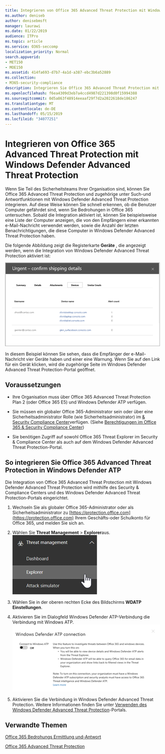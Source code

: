 ```yaml
---
title: Integrieren von Office 365 Advanced Threat Protection mit Windows Defender Advanced Threat Protection
ms.author: deniseb
author: denisebmsft
manager: laurawi
ms.date: 01/22/2019
audience: ITPro
ms.topic: article
ms.service: O365-seccomp
localization_priority: Normal
search.appverid:
- MET150
- MOE150
ms.assetid: 414fa693-d7b7-4a1d-a387-ebc3b6a52889
ms.collection:
- M365-security-compliance
description: Integrieren Sie Office 365 Advanced Threat Protection mit Windows Defender Advanced Threat Protection, um detailliertere Informationen zur Bedrohungs Verwaltung zu erhalten.
ms.openlocfilehash: f6ea4309d3eb7a4ccd4987d221398d0f15994388
ms.sourcegitcommit: 0d5a863f48914eeaaf29f7d2a2022618de186247
ms.translationtype: MT
ms.contentlocale: de-DE
ms.lasthandoff: 05/15/2019
ms.locfileid: "34077251"
---
```

# <a name="integrate-office-365-advanced-threat-protection-with-windows-defender-advanced-threat-protection"></a>Integrieren von Office 365 Advanced Threat Protection mit Windows Defender Advanced Threat Protection

Wenn Sie Teil des Sicherheitsteams Ihrer Organisation sind, können Sie Office 365 Advanced Threat Protection und zugehörige unter Such-und Antwortfunktionen mit Windows Defender Advanced Threat Protection integrieren. Auf diese Weise können Sie schnell erkennen, ob die Benutzer Computer gefährdet sind, wenn Sie Bedrohungen in Office 365 untersuchen. Sobald die Integration aktiviert ist, können Sie beispielsweise eine Liste der Computer anzeigen, die von den Empfängern einer erkannten e-Mail-Nachricht verwendet werden, sowie die Anzahl der letzten Benachrichtigungen, die diese Computer in Windows Defender Advanced Threat Protection haben.
  
Die folgende Abbildung zeigt die Registerkarte **Geräte** , die angezeigt werden, wenn die Integration von Windows Defender Advanced Threat Protection aktiviert ist: 
  
![Wenn Windows Defender ATP aktiviert ist, können Sie eine Liste der Computer mit Warnungen anzeigen.](media/fec928ea-8f0c-44d7-80b9-a2e0a8cd4e89.PNG)
  
In diesem Beispiel können Sie sehen, dass die Empfänger der e-Mail-Nachricht vier Geräte haben und einer eine Warnung. Wenn Sie auf den Link für ein Gerät klicken, wird die zugehörige Seite im Windows Defender Advanced Threat Protection-Portal geöffnet.
  
## <a name="requirements"></a>Voraussetzungen

- Ihre Organisation muss über Office 365 Advanced Threat Protection Plan 2 (oder Office 365 E5) und Windows Defender ATP verfügen.
    
- Sie müssen ein globaler Office 365-Administrator sein oder über eine Sicherheitsadministrator Rolle (wie Sicherheitsadministrator) im [ &amp; Security Compliance Center](https://protection.office.com)verfügen. (Siehe [Berechtigungen im Office 365 &amp; Security Compliance Center](permissions-in-the-security-and-compliance-center.md))
    
- Sie benötigen Zugriff auf sowohl Office 365 Threat Explorer im Security & Compliance Center als auch auf dem Windows Defender Advanced Threat Protection-Portal.
    
## <a name="to-integrate-office-365-advanced-threat-protection-with-windows-defender-atp"></a>So integrieren Sie Office 365 Advanced Threat Protection in Windows Defender ATP

Die Integration von Office 365 Advanced Threat Protection mit Windows Defender Advanced Threat Protection wird mithilfe des Security & Compliance Centers und des Windows Defender Advanced Threat Protection-Portals eingerichtet.
  
1. Wechseln Sie als globaler Office 365-Administrator oder als Sicherheitsadministrator zu [https://protection.office.com](https://protection.office.com) Ihrem Geschäfts-oder Schulkonto für Office 365, und melden Sie sich an. 
    
2. Wählen Sie **Threat Management** \> **Explorer**aus.<br>![Explorer im Menü "Bedrohungs Verwaltung"](media/ThreatMgmt-Explorer-nav.png)<br>
    
3. Wählen Sie in der oberen rechten Ecke des Bildschirms **WDATP Einstellungen**.
    
4. Aktivieren Sie im Dialogfeld Windows Defender ATP-Verbindung die Verbindung mit Windows ATP.<br>![Windows Defender ATP-Verbindung](media/Explorer-WDATPConnection-dialog.png)<br>
    
5. Aktivieren Sie die Verbindung in Windows Defender Advanced Threat Protection. Weitere Informationen finden Sie unter [Verwenden des Windows Defender Advanced Threat Protection](https://go.microsoft.com/fwlink/?linkid=859690)-Portals.

  
## <a name="related-topics"></a>Verwandte Themen

[Office 365 Bedrohungs Ermittlung und-Antwort](office-365-ti.md)
  
[Office 365 Advanced Threat Protection](office-365-atp.md)
  

